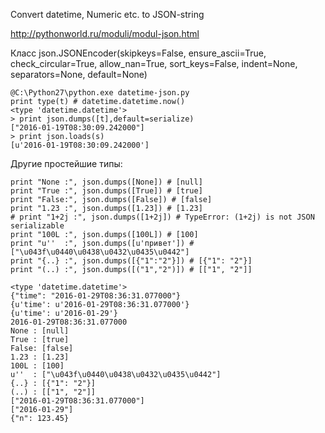 Convert datetime, Numeric etc. to JSON-string

http://pythonworld.ru/moduli/modul-json.html

Класс json.JSONEncoder(skipkeys=False, ensure_ascii=True, check_circular=True, allow_nan=True, sort_keys=False, indent=None, separators=None, default=None)

```
@C:\Python27\python.exe datetime-json.py
print type(t) # datetime.datetime.now()
<type 'datetime.datetime'>
> print json.dumps([t],default=serialize)
["2016-01-19T08:30:09.242000"]
> print json.loads(s)
[u'2016-01-19T08:30:09.242000']
```

Другие простейшие типы:
```
print "None :", json.dumps([None]) # [null]
print "True :", json.dumps([True]) # [true]
print "False:", json.dumps([False]) # [false]
print "1.23 :", json.dumps([1.23]) # [1.23]
# print "1+2j :", json.dumps([1+2j]) # TypeError: (1+2j) is not JSON serializable
print "100L :", json.dumps([100L]) # [100]
print "u''  :", json.dumps([u'привет']) # ["\u043f\u0440\u0438\u0432\u0435\u0442"]
print "{..} :", json.dumps([{"1":"2"}]) # [{"1": "2"}]
print "(..) :", json.dumps([("1","2")]) # [["1", "2"]]
```

```
<type 'datetime.datetime'>
{"time": "2016-01-29T08:36:31.077000"}
{u'time': u'2016-01-29T08:36:31.077000'}
{u'time': u'2016-01-29'}
2016-01-29T08:36:31.077000
None : [null]
True : [true]
False: [false]
1.23 : [1.23]
100L : [100]
u''  : ["\u043f\u0440\u0438\u0432\u0435\u0442"]
{..} : [{"1": "2"}]
(..) : [["1", "2"]]
["2016-01-29T08:36:31.077000"]
["2016-01-29"]
{"n": 123.45}
```
